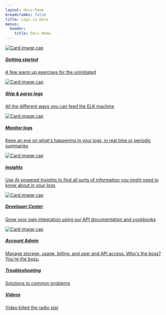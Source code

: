 ```yaml
---
layout: docs-home
breadcrumbs: false
title: Logz.io Docs
menus:
  header:
    title: Docs Home
---
```


  <div class="card">
    <a href="{{ site.baseurl }}/getting-started">
      <img class="card-img-top" src="{{ site.baseurl}}/img/home-icons/rocketship.svg" alt="Card image cap">
        <h5 class="card-title">Getting started</h5>
        <p class="card-text">A few warm up exercises for the uninitiated</p>
    </a>
  </div>


  <div class="card">
    <a href="{{ site.baseurl }}/ship-and-parse-logs">
      <img class="card-img-top" src="{{ site.baseurl }}/img/home-icons/truck.svg" alt="Card image cap">
        <h5 class="card-title">Ship & parse logs</h5>
        <p class="card-text">All the different ways you can feed the ELK machine</p>
    </a>
  </div>


  <div class="card">
    <a href="{{ site.baseurl }}/monitor-logs">
      <img class="card-img-top" src="{{ site.baseurl }}/img/home-icons/monitor-charts.svg" alt="Card image cap">
        <h5 class="card-title">Monitor logs</h5>
        <p class="card-text">Keep an eye on what's happening in your logs, in real time or periodic summaries</p>
    </a>
  </div>

<div class="card">
    <a href="{{ site.baseurl }}/insights">
      <img class="card-img-top" src="{{ site.baseurl }}/img/home-icons/eye.svg" alt="Card image cap">
        <h5 class="card-title">Insights</h5>
        <p class="card-text">Use AI-powered Insights to find all sorts of information you might need to know about in your logs</p>
    </a>
  </div>


  <div class="card">
    <a href="{{ site.baseurl }}/developer-center">
      <img class="card-img-top" src="{{ site.baseurl }}/img/home-icons/dev.svg" alt="Card image cap">
        <h5 class="card-title">Developer Center</h5>
        <p class="card-text">Grow your own integration using our API documentation and cookbooks</p>
    </a>
  </div>


  <div class="card">
    <a href="{{ site.baseurl }}/account-settings">
      <img class="card-img-top" src="{{ site.baseurl }}/img/home-icons/admin.svg" alt="Card image cap">
        <h5 class="card-title">Account Admin</h5>
        <p class="card-text">Manage storage, usage, billing, and user and API access. Who's the boss? You're the boss.</p>
    </a>
  </div>

<div class="card half-card">
    <a href="{{ site.baseurl }}/troubleshooting">
        <h5 class="card-title">Troubleshooting</h5>
        <p class="card-text">Solutions to common problems</p>
    </a>
  </div>

<div class="card half-card">
    <a href="#">
        <h5 class="card-title">Videos</h5>
        <p class="card-text">Video killed the radio star</p>
    </a>
  </div>
